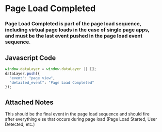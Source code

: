 # Page Load Completed

### Page Load Completed is part of the page load sequence, including virtual page loads in the case of single page apps, and must be the last event pushed in the page load event sequence.

## Javascript Code
```js
window.dataLayer = window.dataLayer || [];
dataLayer.push({
  "event": "page_view",
  "detailed_event": "Page Load Completed"
});
```





## Attached Notes

<p>This should be the final event in the page load sequence and should fire after everything else that occurs during page load (Page Load Started, User Detected, etc.)</p>
